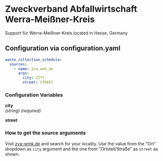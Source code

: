 # Zweckverband Abfallwirtschaft Werra-Meißner-Kreis
Support für Werra-Meißner-Kreis located in Hesse, Germany

## Configuration via configuration.yaml

```yaml
waste_collection_schedule:
  sources:
    - name: zva_wmk_de
      args:
        city: CITY
        street: STREET
```

### Configuration Variables

**city**<br>
*(string) (required)*

**street**<br>
### How to get the source arguments

Visit [zva-wmk.de](https://www.zva-wmk.de/termine/schnellsuche-2023) and search for your locality. Use the value from the "Ort" dropdown as `city` argument and the one from "Ortsteil/Straße" as `street` as shown.